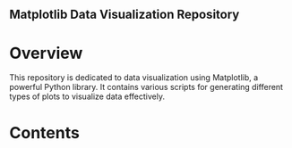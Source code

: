 ## Matplotlib Data Visualization Repository

# Overview

This repository is dedicated to data visualization using Matplotlib, a powerful Python library. It contains various scripts for generating different types of plots to visualize data effectively.

# Contents
